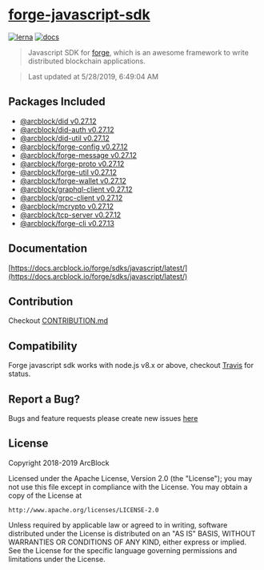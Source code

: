 # [forge-javascript-sdk](https://github.com/ArcBlock/forge-js)

[![lerna](https://img.shields.io/badge/maintained%20with-lerna-cc00ff.svg)](https://lernajs.io/)
[![docs](https://img.shields.io/badge/powered%20by-arcblock-green.svg)](https://docs.arcblock.io)

> Javascript SDK for [forge](https://docs.arcblock.io/forge/latest/), which is an awesome framework to write distributed blockchain applications.

> Last updated at 5/28/2019, 6:49:04 AM

## Packages Included

- [@arcblock/did v0.27.12](./packages/did)
- [@arcblock/did-auth v0.27.12](./packages/did-auth)
- [@arcblock/did-util v0.27.12](./packages/did-util)
- [@arcblock/forge-config v0.27.12](./packages/forge-config)
- [@arcblock/forge-message v0.27.12](./packages/forge-message)
- [@arcblock/forge-proto v0.27.12](./packages/forge-proto)
- [@arcblock/forge-util v0.27.12](./packages/forge-util)
- [@arcblock/forge-wallet v0.27.12](./packages/forge-wallet)
- [@arcblock/graphql-client v0.27.12](./packages/graphql-client)
- [@arcblock/grpc-client v0.27.12](./packages/grpc-client)
- [@arcblock/mcrypto v0.27.12](./packages/mcrypto)
- [@arcblock/tcp-server v0.27.12](./packages/tcp-server)
- [@arcblock/forge-cli v0.27.13](./apps/forge-cli)

## Documentation

[https://docs.arcblock.io/forge/sdks/javascript/latest/](https://docs.arcblock.io/forge/sdks/javascript/latest/)

## Contribution

Checkout [CONTRIBUTION.md](./CONTRIBUTION.md)

## Compatibility

Forge javascript sdk works with node.js v8.x or above, checkout [Travis](https://travis-ci.com/ArcBlock/forge-js/builds) for status.

## Report a Bug?

Bugs and feature requests please create new issues [here](https://github.com/ArcBlock/forge-js/issues)

## License

Copyright 2018-2019 ArcBlock

Licensed under the Apache License, Version 2.0 (the "License");
you may not use this file except in compliance with the License.
You may obtain a copy of the License at

    http://www.apache.org/licenses/LICENSE-2.0

Unless required by applicable law or agreed to in writing, software
distributed under the License is distributed on an "AS IS" BASIS,
WITHOUT WARRANTIES OR CONDITIONS OF ANY KIND, either express or implied.
See the License for the specific language governing permissions and
limitations under the License.
